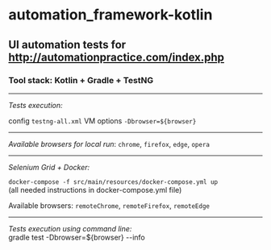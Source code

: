 # automation_framework-kotlin

## UI automation tests for http://automationpractice.com/index.php

### Tool stack: Kotlin + Gradle + TestNG

 *********
_Tests execution:_

config `testng-all.xml` VM options `-Dbrowser=${browser}`
 *********
_Available browsers for local run_: `chrome`, `firefox`, `edge`, `opera`
 *********
_Selenium Grid + Docker:_

`docker-compose -f src/main/resources/docker-compose.yml up`\
   (all needed instructions in docker-compose.yml file)

Available browsers: `remoteChrome`, `remoteFirefox`, `remoteEdge`
 *********
_Tests execution using command line:_\
gradle test -Dbrowser=${browser} --info

